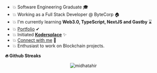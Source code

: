 - 💥 Software Engineering Graduate 🎓
- 💥 Working as a Full Stack Developer @ ByteCorp 🏠
- 💥 I'm currently learning **Web3.0, TypeScript, NextJS and Gastby** ⌛
- 💥 [Portfolio](https://midhatahir.me/) ✔
- 💥 Initiated **[Kodersplace](https://www.facebook.com/kodersplace/)** ✨
- 💥 [Connect with me](https://linktr.ee/midhatahir) 🔗
- 💥 Enthusiast to work on Blockchain projects. 

<b>🔥 Github Streaks</b>
<p align="center"><img src="https://github-readme-streak-stats.herokuapp.com/?user=midhatahir&theme=black-ice&hide_border=true&stroke=0000&background=0D1117&ring=e05397&fire=e05397&currStreakLabel=e05397&bg_color=30,e96443,904e95&title_color=fff&text_color=fff" alt="midhatahir" /></p>
